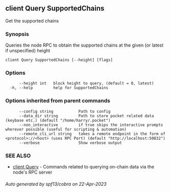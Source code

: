 ## client Query SupportedChains

Get the supported chains

### Synopsis

Queries the node RPC to obtain the supported chains at the given (or latest if unspecified) height

```
client Query SupportedChains [--height] [flags]
```

### Options

```
      --height int   block height to query, (default = 0, latest)
  -h, --help         help for SupportedChains
```

### Options inherited from parent commands

```
      --config string           Path to config
      --data_dir string         Path to store pocket related data (keybase etc.) (default "/home/harry/.pocket")
      --non_interactive         if true skips the interactive prompts wherever possible (useful for scripting & automation)
      --remote_cli_url string   takes a remote endpoint in the form of <protocol>://<host> (uses RPC Port) (default "http://localhost:50832")
      --verbose                 Show verbose output
```

### SEE ALSO

* [client Query](client_Query.md)	 - Commands related to querying on-chain data via the node's RPC server

###### Auto generated by spf13/cobra on 22-Apr-2023
